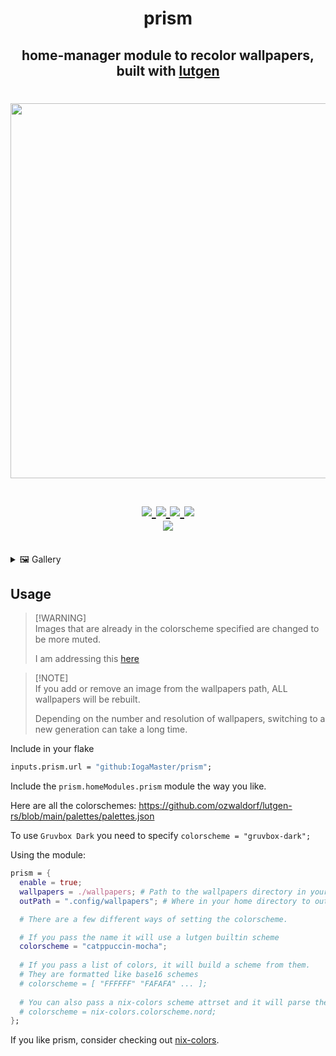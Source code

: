 <h1 align="center">prism</h1>
<h2 align="center">home-manager module to recolor wallpapers, built with <a href="https://github.com/ozwaldorf/lutgen-rs">lutgen</a></h2>


<h1 align="center">
<a href='#'><img src="https://raw.githubusercontent.com/catppuccin/catppuccin/main/assets/palette/macchiato.png" width="600px"/></a>
  <br>
  <br>
  <div>
    <a href="https://github.com/Iogamaster/prism/issues">
        <img src="https://img.shields.io/github/issues/Iogamaster/prism?color=fab387&labelColor=303446&style=for-the-badge">
    </a>
    <a href="https://github.com/Iogamaster/prism/stargazers">
        <img src="https://img.shields.io/github/stars/Iogamaster/prism?color=ca9ee6&labelColor=303446&style=for-the-badge">
    </a> <a href="https://github.com/Iogamaster/prism">
        <img src="https://img.shields.io/github/repo-size/Iogamaster/prism?color=ea999c&labelColor=303446&style=for-the-badge">
    </a>
    <a href="https://github.com/Iogamaster/prism/blob/main/.github/LICENCE">
        <img src="https://img.shields.io/static/v1.svg?style=for-the-badge&label=License&message=MIT&logoColor=ca9ee6&colorA=313244&colorB=cba6f7"/>
    </a>
    <br>
    </div>
        <img href="https://builtwithnix.org" src="https://builtwithnix.org/badge.svg"/>
   </h1>
   <br>


<details>
<summary>🖼️ Gallery</summary>

| Original  | Oxocarbon  |  Gruvbox Dark |   
|---|---|---|
| ![space324dhsj](https://github.com/IogaMaster/prism/assets/67164465/293620a2-ee45-4d8f-b899-020fb67c2b6f)  |  ![image](https://github.com/IogaMaster/prism/assets/67164465/ea04e94b-c063-4d29-8e61-1743b92ecf14) |  ![image](https://github.com/IogaMaster/prism/assets/67164465/2997db23-ba38-490f-a408-392783edbb2c) |   
| ![rose_pine_shape](https://github.com/IogaMaster/prism/assets/67164465/b4592096-7729-489c-97eb-dc91b2df8dde)  | ![image](https://github.com/IogaMaster/prism/assets/67164465/019d149f-54f4-441e-999e-98c426ae1ca8) | ![image](https://github.com/IogaMaster/prism/assets/67164465/fbb3bbc2-e2fa-4f77-88b7-33974594f019)
| ![spiral](https://github.com/IogaMaster/prism/assets/67164465/2d72c231-2bff-4f35-8d2a-320c210e120e) | ![image](https://github.com/IogaMaster/prism/assets/67164465/c2ad3db8-3cae-4a8d-bd96-a2eec92a0e36)| ![image](https://github.com/IogaMaster/prism/assets/67164465/ddaab71c-d30f-4ddb-8998-31ef661d163e) |
 


</details>

## Usage

> \[!WARNING\]\
> Images that are already in the colorscheme specified are changed to be more muted.
> 
> I am addressing this [here](https://github.com/ozwaldorf/lutgen-rs/issues/12)

> \[!NOTE\]\
> If you add or remove an image from the wallpapers path, ALL wallpapers will be rebuilt.
>
> Depending on the number and resolution of wallpapers, switching to a new generation can take a long time.


Include in your flake
```nix
inputs.prism.url = "github:IogaMaster/prism";
```

Include the `prism.homeModules.prism` module the way you like.

Here are all the colorschemes:
https://github.com/ozwaldorf/lutgen-rs/blob/main/palettes/palettes.json

To use `Gruvbox Dark` you need to specify `colorscheme = "gruvbox-dark";`

Using the module:
```nix
prism = {
  enable = true;
  wallpapers = ./wallpapers; # Path to the wallpapers directory in your config. (IMAGES ONLY)
  outPath = ".config/wallpapers"; # Where in your home directory to output to.

  # There are a few different ways of setting the colorscheme.

  # If you pass the name it will use a lutgen builtin scheme
  colorscheme = "catppuccin-mocha"; 
  
  # If you pass a list of colors, it will build a scheme from them. 
  # They are formatted like base16 schemes
  # colorscheme = [ "FFFFFF" "FAFAFA" ... ]; 
 
  # You can also pass a nix-colors scheme attrset and it will parse the colors.
  # colorscheme = nix-colors.colorscheme.nord;
};
```

If you like prism, consider checking out [nix-colors](https://github.com/Misterio77/nix-colors).
